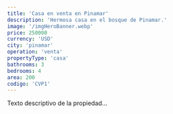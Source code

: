 ```yaml
---
title: 'Casa en venta en Pinamar'
description: 'Hermosa casa en el bosque de Pinamar.'
image: '/imgHeroBanner.webp'
price: 250000
currency: 'USD'
city: 'pinamar'
operation: 'venta'
propertyType: 'casa'
bathrooms: 3
bedrooms: 4
area: 200
codigo: 'CVP1'
---
```


Texto descriptivo de la propiedad...
